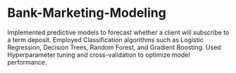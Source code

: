 # Bank-Marketing-Modeling
Implemented predictive models to forecast whether a client will subscribe to a term deposit. Employed Classification algorithms such as Logistic Regression, Decision Trees, Random Forest, and Gradient Boosting. Used Hyperparameter tuning and cross-validation to optimize model performance.
